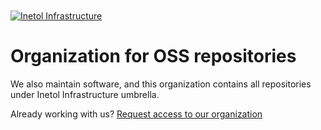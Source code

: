 <div style="max-width:600px;margin-top:3em;margin-bottom:2em">
    <a href="https://www.inet.cat">
        <picture>
            <source media="(prefers-color-scheme: dark)" srcset="https://static.x.inetol.net/inetol/infrastructure/brand202306.title.light.webp">
            <source media="(prefers-color-scheme: light)" srcset="https://static.x.inetol.net/inetol/infrastructure/brand202306.title.dark.webp">
            <img alt="Inetol Infrastructure" src="https://static.x.inetol.net/inetol/infrastructure/brand202306.title.fallback.webp">
        </picture>
    </a>
</div>

# Organization for OSS repositories

We also maintain software, and this organization contains all repositories under Inetol Infrastructure umbrella.

Already working with us? <a href="https://docs.google.com/forms/d/e/1FAIpQLSfz6ZKfnoiaZ580f50odnEKUWkZUsqYrcwgEvQ1zMmCVlUfEw/viewform">Request access to our organization</a>
